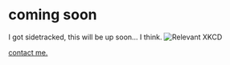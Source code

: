 # coming soon
I got sidetracked, this will be up soon... I think.
![Relevant XKCD](https://imgs.xkcd.com/comics/automation.png)

[contact me.](mailto:arasikere.rahul@gmail.com)
